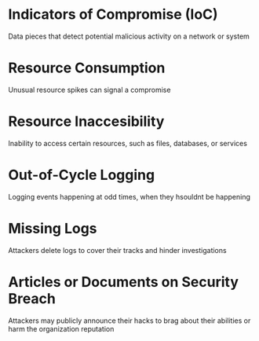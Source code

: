 # Indicators of Compromise (IoC)

Data pieces that detect potential malicious activity on a network or system

# Resource Consumption

Unusual resource spikes can signal a compromise

# Resource Inaccesibility

Inability to access certain resources, such as files, databases, or services

# Out-of-Cycle Logging

Logging events happening at odd times, when they hsouldnt be happening

# Missing Logs

Attackers delete logs to cover their tracks and hinder investigations

# Articles or Documents on Security Breach

Attackers may publicly announce their hacks to brag about their abilities or harm the organization reputation
